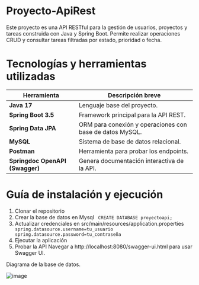 # Proyecto-ApiRest
Este proyecto es una API RESTful para la gestión de usuarios, proyectos y tareas construida con Java y Spring Boot. Permite realizar operaciones CRUD y consultar tareas filtradas por estado, prioridad o fecha.

# Tecnologías y herramientas utilizadas
| Herramienta                     | Descripción breve                                        |
| ------------------------------- | -------------------------------------------------------- |
| **Java 17**                     | Lenguaje base del proyecto.                              |
| **Spring Boot 3.5**             | Framework principal para la API REST.                    |
| **Spring Data JPA**             | ORM para conexión y operaciones con base de datos MySQL. |
| **MySQL**                       | Sistema de base de datos relacional.                     |
| **Postman**                     | Herramienta para probar los endpoints.                   |
| **Springdoc OpenAPI (Swagger)** | Genera documentación interactiva de la API.              |

# Guía de instalación y ejecución
1. Clonar el repositorio
2. Crear la base de datos en Mysql
   `` CREATE DATABASE proyectoapi;``
3. Actualizar credenciales en src/main/resources/application.properties
  `` spring.datasource.username=tu_usuario
     spring.datasource.password=tu_contraseña``
4. Ejecutar la aplicación
5. Probar la API
Navegar a http://localhost:8080/swagger-ui.html para usar Swagger UI.

Diagrama de la base de datos.

![image](https://github.com/user-attachments/assets/0a4b43cb-64f0-4d6b-82d7-3e4ccb93067d)

